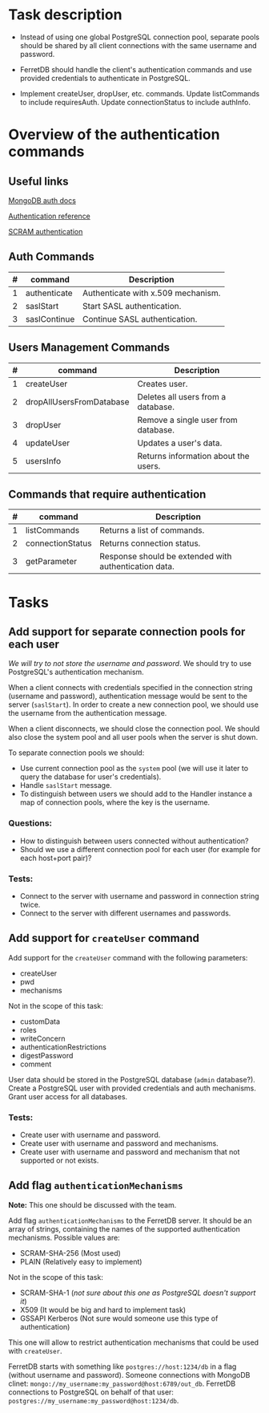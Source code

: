 # Task description

* Instead of using one global PostgreSQL connection pool, separate pools should be shared by all client connections with the same username and password.

* FerretDB should handle the client's authentication commands and use provided credentials to authenticate in PostgreSQL.

* Implement createUser, dropUser, etc. commands.
Update listCommands to include requiresAuth.
Update connectionStatus to include authInfo.

# Overview of the authentication commands

## Useful links

[MongoDB auth docs](https://github.com/mongodb/mongo/blob/a06bc8bbced8f0c60b94ed784f5f105f2f01ed5d/src/mongo/db/auth/README.md)

[Authentication reference](https://www.mongodb.com/docs/manual/core/authentication/)

[SCRAM authentication](https://www.mongodb.com/docs/manual/core/security-scram/)

## Auth Commands

| #   | command      | Description                        |
|-----|--------------|------------------------------------|
| 1   | authenticate | Authenticate with x.509 mechanism. |
| 2   | saslStart    | Start SASL authentication.         |
| 3   | saslContinue | Continue SASL authentication.      |


## Users Management Commands

| #   | command                  | Description                            |
|-----|--------------------------|----------------------------------------|
| 1   | createUser               | Creates user.                          |
| 2   | dropAllUsersFromDatabase | Deletes all users from a database.     |
| 3   | dropUser                 | Remove a single user from database.    |
| 4   | updateUser               | Updates a user's data.                 |
| 5   | usersInfo                | Returns information about the users.   |

## Commands that require authentication

| #   | command          | Description                                           |
|-----|------------------|-------------------------------------------------------|
| 1   | listCommands     | Returns a list of commands.                           |
| 2   | connectionStatus | Returns connection status.                            |
| 3   | getParameter     | Response should be extended with authentication data. |


# Tasks
## Add support for separate connection pools for each user 

*We will try to not store the username and password*.
We should try to use PostgreSQL's authentication mechanism.

When a client connects with credentials specified in the connection string (username and password), authentication message would be sent to the server (`saslStart`).
In order to create a new connection pool, we should use the username from the authentication message.

When a client disconnects, we should close the connection pool.
We should also close the system pool and all user pools when the server is shut down.

To separate connection pools we should:
* Use current connection pool as the `system` pool (we will use it later to query the database for user's credentials).
* Handle `saslStart` message.
* To distinguish between users we should add to the Handler instance a map of connection pools, where the key is the username.

### Questions:
* How to distinguish between users connected without authentication?
* Should we use a different connection pool for each user (for example for each host+port pair)?

### Tests:
* Connect to the server with username and password in connection string twice.
* Connect to the server with different usernames and passwords.

## Add support for `createUser` command

Add support for the `createUser` command with the following parameters:
* createUser
* pwd
* mechanisms

Not in the scope of this task:
* customData
* roles
* writeConcern
* authenticationRestrictions
* digestPassword
* comment

User data should be stored in the PostgreSQL database (`admin` database?).
Create a PostgreSQL user with provided credentials and auth mechanisms.
Grant user access for all databases.

### Tests:

* Create user with username and password.
* Create user with username and password and mechanisms.
* Create user with username and password and mechanism that not supported or not exists.

## Add flag `authenticationMechanisms`

**Note:** This one should be discussed with the team.

Add flag `authenticationMechanisms` to the FerretDB server.
It should be an array of strings, containing the names of the supported authentication mechanisms.
Possible values are:
* SCRAM-SHA-256 (Most used)
* PLAIN (Relatively easy to implement)

Not in the scope of this task:
* SCRAM-SHA-1 (*not sure about this one as PostgreSQL doesn't support it*)
* X509 (It would be big and hard to implement task)
* GSSAPI Kerberos (Not sure would someone use this type of authentication)

This one will allow to restrict authentication mechanisms that could be used with `createUser`.


FerretDB starts with something like `postgres://host:1234/db` in a flag (without username and password).
Someone connections with MongoDB clinet: `mongo://my_username:my_password@host:6789/out_db`.
FerretDB connections to PostgreSQL on behalf of that user: `postgres://my_username:my_password@host:1234/db`.
